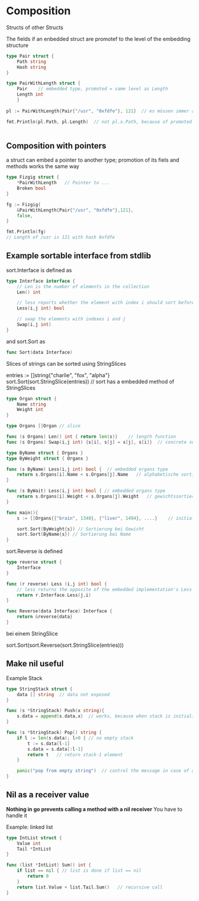# Composition

Structs of other Structs

The fields if an enbedded struct are promotef to the level of the embedding structure

```go
type Pair struct {
    Path string
    Hash string
}

type PairWithLength struct {
    Pair    // embedded type, promoted = same level as Length
    Length int 
    }
    
pl := PairWithLength{Pair{"/usr", "0xfdfe"}, 121}  // es müssen immer alle Typen angegeben werden bei eine Initialisierung

fmt.Println(pl.Path, pl.Length)  // not pl.x.Path, because of promoted
                                 
```

## Composition with pointers

a struct can embed a pointer to another type; promotion of its fiels and methods works the same way

```go
type Fizgig struct {
    *PairWithLength   // Pointer to ... 
    Broken bool
}

fg := Fizgig{
    &PairWithLength{Pair{"/usr", "0xfdfe"},121},
    false,
}

fmt.Println(fg)
// Length of /usr is 121 with hash 0xfdfe
```

## Example sortable interface from stdlib

sort.Interface is defined as 

```go
type Interface interface {
    // Len is the number of elements in the collection
    Len() int

    // less reports whether the element with index i should sort before the element with index j
    Less(i,j int) bool

    // swap the elements with indexes i and j
    Swap(i,j int)
}
```

and sort.Sort as 

```go
func Sort(data Interface)
```

Slices of strings can be sorted using StringSlices

entries := []string{"charlie", "fox", "alpha"}
sort.Sort(sort.StringSlice(entries))   // sort has a embedded method of StringSlices

```go
type Organ struct {
    Name string
    Weight int
}

type Organs []Organ // slice

func (s Organs) Len() int { return len(s)}    // length function
func (s Organs) Swap(i,j int) {s[i], s[j] = s[j], s[i]}  // concrete swap function 

type ByName struct { Organs }
type ByWeight struct { Organs }

func (s ByName) Less(i,j int) bool {  // embedded organs type
    return s.Organs[i].Name < s.Organs[j].Name   // alphabetische sortierung
}

func (s ByWait) Less(i,j int) bool { // embedded organs type
    return s.Organs[i].Weight < s.Organs[j].Weight   // gewichtssortierung
}

func main(){
    s := []Organs{{"brain", 1340}, {"liver", 1494}, ....}    // initialisation

    sort.Sort(ByWeight{s}) // Sortierung bei Gewicht
    sort.Sort(ByName{s}) // Sortierung bei Name
}
```

sort.Reverse is defined 

```go
type reverse struct {
    Interface
}

func (r reverse) Less (i,j int) bool {
    // less returns the opposite of the embedded implementation's Less method
    return r.Interface.Less(j,i)   
}

func Reverse(data Interface) Interface {
    return &reverse{data}
}
```

bei einem StringSlice

sort.Sort(sort.Reverse(sort.StringSlice(entries)))


## Make nil useful

Example Stack

```go
type StringStack struct {
    data [] string  // data not exposed
}

func (s *StringStack) Push(x string){
    s.data = append(s.data,x)  // works, because when stack is initializied = nil (object exists)
}

func (s *StringStack) Pop() string {
    if l := len(s.data); l>0 { // no empty stack
        t := s.data[l-1]
        s.data = s.data[:l-1]
        return t   // return stack-1 element
    }

    panic("pop from empty string")  // control the message in case of a panic
}
```

## Nil as a receiver value

**Nothing in go prevents calling a method with a nil receiver**
You have to handle it

Example: linked list

```go
type IntList struct {
    Value int
    Tail *IntList
}

func (list *IntList) Sum() int {
    if list == nil { // list is done if list == nil
        return 0  
    }
    return list.Value + list.Tail.Sum()   // recursive call
}
```


